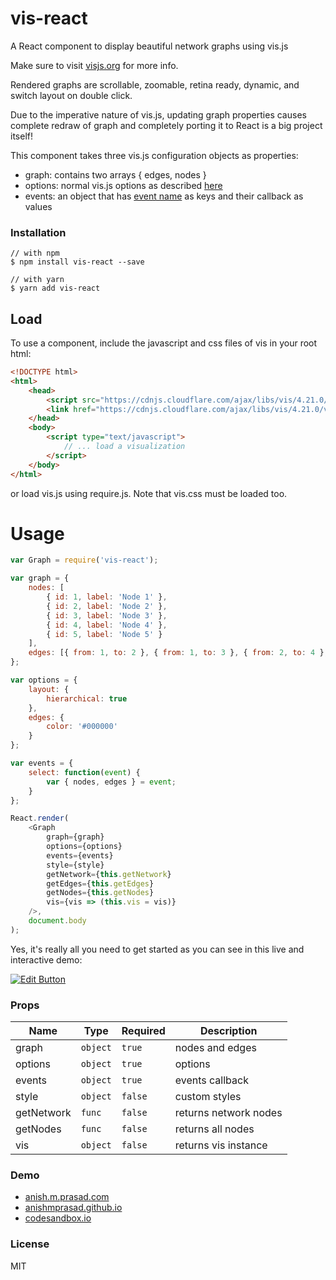 # vis-react

A React component to display beautiful network graphs using vis.js

Make sure to visit [visjs.org](http://visjs.org) for more info.

Rendered graphs are scrollable, zoomable, retina ready, dynamic, and switch layout on double click.

Due to the imperative nature of vis.js, updating graph properties causes complete redraw of graph and completely porting it to React is a big project itself!

This component takes three vis.js configuration objects as properties:

-   graph: contains two arrays { edges, nodes }
-   options: normal vis.js options as described [here](http://visjs.org/docs/network/#options)
-   events: an object that has [event name](http://visjs.org/docs/network/#Events) as keys and their callback as values

### Installation

```
// with npm
$ npm install vis-react --save

// with yarn
$ yarn add vis-react
```

## Load

To use a component, include the javascript and css files of vis in your root html:

```html
<!DOCTYPE html>
<html>
	<head>
		<script src="https://cdnjs.cloudflare.com/ajax/libs/vis/4.21.0/vis.min.js"></script>
		<link href="https://cdnjs.cloudflare.com/ajax/libs/vis/4.21.0/vis.min.css" rel="stylesheet" type="text/css" />
	</head>
	<body>
		<script type="text/javascript">
			// ... load a visualization
		</script>
	</body>
</html>
```

or load vis.js using require.js. Note that vis.css must be loaded too.

# Usage

```javascript
var Graph = require('vis-react');

var graph = {
	nodes: [
		{ id: 1, label: 'Node 1' },
		{ id: 2, label: 'Node 2' },
		{ id: 3, label: 'Node 3' },
		{ id: 4, label: 'Node 4' },
		{ id: 5, label: 'Node 5' }
	],
	edges: [{ from: 1, to: 2 }, { from: 1, to: 3 }, { from: 2, to: 4 }, { from: 2, to: 5 }]
};

var options = {
	layout: {
		hierarchical: true
	},
	edges: {
		color: '#000000'
	}
};

var events = {
	select: function(event) {
		var { nodes, edges } = event;
	}
};

React.render(
	<Graph
		graph={graph}
		options={options}
		events={events}
		style={style}
		getNetwork={this.getNetwork}
		getEdges={this.getEdges}
		getNodes={this.getNodes}
		vis={vis => (this.vis = vis)}
	/>,
	document.body
);
```

Yes, it's really all you need to get started as you can see in this live and interactive demo:

[![Edit Button](https://codesandbox.io/static/img/play-codesandbox.svg)](https://codesandbox.io/s/3vvy7xqo9m)

### Props

| Name       | Type     | Required | Description           |
| ---------- | -------- | -------- | --------------------- |
| graph      | `object` | `true`   | nodes and edges       |
| options    | `object` | `true`   | options               |
| events     | `object` | `true`   | events callback       |
| style      | `object` | `false`  | custom styles         |
| getNetwork | `func`   | `false`  | returns network nodes |
| getNodes   | `func`   | `false`  | returns all nodes     |
| vis        | `object` | `false`  | returns vis instance  |

<!-- ### Screenshot

![Preview][screenshot]

[screenshot]: https://raw.githubusercontent.com/anishmprasad/netslider/master/screenshot/Screenshot.png 'Preview screenshot' -->

### Demo

-   [anish.m.prasad.com](https://anishmprasad.com/opensource/vis-react)
-   [anishmprasad.github.io](https://anishmprasad.github.io/opensource/vis-react)
-   [codesandbox.io](https://codesandbox.io/embed/3vvy7xqo9m)

### License

MIT

